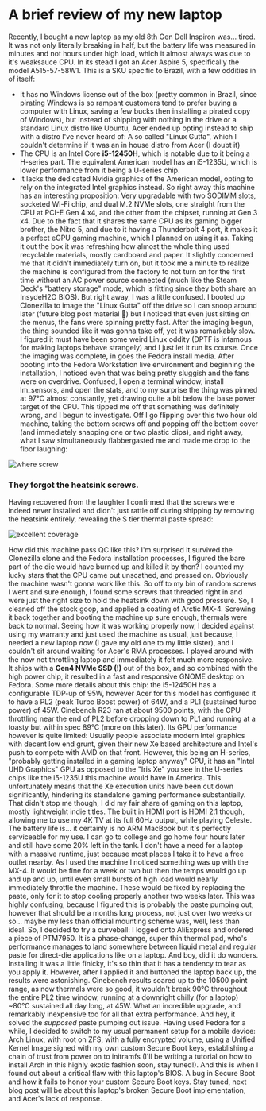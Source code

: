 # A brief review of my new laptop
Recently, I bought a new laptop as my old 8th Gen Dell Inspiron was... tired. It was not only literally breaking in half, but the battery life was measured in minutes and not hours under high load, which it almost always was due to it's weaksauce CPU.
In its stead I got an Acer Aspire 5, specifically the model A515-57-58W1. This is a SKU specific to Brazil, with a few oddities in of itself:
- It has no Windows license out of the box (pretty common in Brazil, since pirating Windows is so rampant customers tend to prefer buying a computer with Linux, saving a few bucks then installing a pirated copy of Windows), but instead of shipping with nothing in the drive or a standard Linux distro like Ubuntu, Acer ended up opting instead to ship with a distro I've never heard of: A so called "Linux Gutta", which I couldn't determine if it was an in house distro from Acer (I doubt it)
- The CPU is an Intel Core **i5-12450H**, which is notable due to it being a H-series part. The equivalent American model has an i5-1235U, which is lower performance from it being a U-series chip.
- It lacks the dedicated Nvidia graphics of the American model, opting to rely on the integrated Intel graphics instead.
So right away this machine has an interesting proposition: Very upgradable with two SODIMM slots, socketed Wi-Fi chip, and dual M.2 NVMe slots, one straight from the CPU at PCI-E Gen 4 x4, and the other from the chipset, running at Gen 3 x4. Due to the fact that it shares the same CPU as its gaming bigger brother, the Nitro 5, and due to it having a Thunderbolt 4 port, it makes it a perfect eGPU gaming machine, which I planned on using it as.
Taking it out the box it was refreshing how almost the whole thing used recyclable materials, mostly cardboard and paper. It slightly concerned me that it didn't immediately turn on, but it took me a minute to realize the machine is configured from the factory to not turn on for the first time without an AC power source connected (much like the Steam Deck's "battery storage" mode, which is fitting since they both share an InsydeH2O BIOS). But right away, I was a little confused.
I booted up Clonezilla to image the "Linux Gutta" off the drive so I can snoop around later (future blog post material 👀) but I noticed that even just sitting on the menus, the fans were spinning pretty fast.
After the imaging begun, the thing sounded like it was gonna take off, yet it was remarkably slow. I figured it must have been some weird Linux oddity (DPTF is infamous for making laptops behave strangely) and I just let it run its course. Once the imaging was complete, in goes the Fedora install media.
After booting into the Fedora Workstation live environment and beginning the installation, I noticed even that was being pretty sluggish and the fans were on overdrive. Confused, I open a terminal window, install lm_sensors, and open the stats, and to my surprise the thing was pinned at 97°C almost constantly, yet drawing quite a bit below the base power target of the CPU.
This tipped me off that something was definitely wrong, and I begun to investigate. Off I go flipping over this two hour old machine, taking the bottom screws off and popping off the bottom cover (and immediately snapping one or two plastic clips), and right away, what I saw simultaneously flabbergasted me and made me drop to the floor laughing:

![where screw](https://files.tabby.page/posts/acer-laptop-review/missing-screws.jpg)

### They forgot the heatsink screws.
Having recovered from the laughter I confirmed that the screws were indeed never installed and didn't just rattle off during shipping by removing the heatsink entirely, revealing the S tier thermal paste spread:

![excellent coverage](https://files.tabby.page/posts/acer-laptop-review/thermal-paste-job.jpg)

How did this machine pass QC like this? I'm surprised it survived the Clonezilla clone and the Fedora installation processes, I figured the bare part of the die would have burned up and killed it by then? I counted my lucky stars that the CPU came out unscathed, and pressed on.
Obviously the machine wasn't gonna work like this. So off to my bin of random screws I went and sure enough, I found some screws that threaded right in and were just the right size to hold the heatsink down with good pressure. So, I cleaned off the stock goop, and applied a coating of Arctic MX-4.
Screwing it back together and booting the machine up sure enough, thermals were back to normal. Seeing how it was working properly now, I decided against using my warranty and just used the machine as usual, just because, I needed a new laptop *now* (I gave my old one to my little sister), and I couldn't sit around waiting for Acer's RMA processes.
I played around with the now not throttling laptop and immediately it felt much more responsive. It ships with a **Gen4 NVMe SSD (!)** out of the box, and so combined with the high power chip, it resulted in a fast and responsive GNOME desktop on Fedora.
Some more details about this chip: the i5-12450H has a configurable TDP-up of 95W, however Acer for this model has configured it to have a PL2 (peak Turbo Boost power) of 64W, and a PL1 (sustained turbo power) of 45W. Cinebench R23 ran at about 9500 points, with the CPU throttling near the end of PL2 before dropping down to PL1 and running at a toasty but within spec 89°C (more on this later).
Its GPU performance however is quite limited: Usually people associate modern Intel graphics with decent low end grunt, given their new Xe based architecture and Intel's push to compete with AMD on that front. However, this being an H-series, "probably getting installed in a gaming laptop anyway" CPU, it has an "Intel UHD Graphics" GPU as opposed to the "Iris Xe" you see in the U-series chips like the i5-1235U this machine would have in America.
This unfortunately means that the Xe execution units have been cut down significantly, hindering its standalone gaming performance substantially. That didn't stop me though, I did my fair share of gaming on this laptop, mostly lightweight indie titles. The built in HDMI port is HDMI 2.1 though, allowing me to use my 4K TV at its full 60Hz output, while playing Celeste.
The battery life is... it certainly is no ARM MacBook but it's perfectly serviceable for my use. I can go to college and go home four hours later and still have some 20% left in the tank. I don't have a need for a laptop with a massive runtime, just because most places I take it to have a free outlet nearby.
As I used the machine I noticed something was up with the MX-4. It would be fine for a week or two but then the temps would go up and up and up, until even small bursts of high load would nearly immediately throttle the machine. These would be fixed by replacing the paste, only for it to stop cooling properly another two weeks later.
This was highly confusing, because I figured this is probably the paste pumping out, however that should be a months long process, not just over two weeks or so... maybe my less than official mounting scheme was, well, less than ideal. So, I decided to try a curveball:
I logged onto AliExpress and ordered a piece of PTM7950. It is a phase-change, super thin thermal pad, who's performance manages to land somewhere between liquid metal and regular paste for direct-die applications like on a laptop. And boy, did it do wonders. Installing it was a little finicky, it's so thin that it has a tendency to tear as you apply it. However, after I applied it and buttoned the laptop back up, the results were astonishing.
Cinebench results soared up to the 10500 point range, as now thermals were so good, it wouldn't break 90°C throughout the entire PL2 time window, running at a downright chilly (for a laptop) ~80°C sustained all day long, at 45W. What an incredible upgrade, and remarkably inexpensive too for all that extra performance. And hey, it solved the *supposed* paste pumping out issue.
Having used Fedora for a while, I decided to switch to my usual permanent setup for a mobile device: Arch Linux, with root on ZFS, with a fully encrypted volume, using a Unified Kernel Image signed with my own custom Secure Boot keys, establishing a chain of trust from power on to initramfs (I'll be writing a tutorial on how to install Arch in this highly exotic fashion soon, stay tuned!). 
And this is when I found out about a critical flaw with this laptop's BIOS. A bug in Secure Boot and how it fails to honor your custom Secure Boot keys. Stay tuned, next blog post will be about this laptop's broken Secure Boot implementation, and Acer's lack of response.
